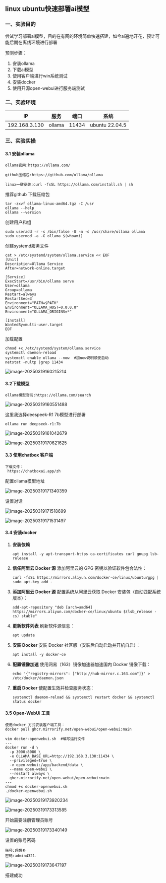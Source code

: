 ## linux ubuntu快速部署ai模型

### 一、实验目的

尝试学习部署ai模型，目的在有网的环境简单快速搭建，如今ai遍地开花，预计可能后期在离线环境进行部署

预测步骤：

1. 安装ollama
2. 下载ai模型
3. 使用客户端进行win系统测试
4. 安装docker
5. 使用开源open-webui进行服务端测试

### 二、实验环境

| IP            | 服务   | 端口  | 系统           |
| ------------- | ------ | ----- | -------------- |
| 192.168.3.130 | ollama | 11434 | ubuntu 22.04.5 |



### 三、实验实操

#### 3.1 安装ollama

```
ollama官网:https://ollama.com/
```

```
github压缩包:https://github.com/ollama/ollama
```

```
linux一键安装:curl -fsSL https://ollama.com/install.sh | sh
```

推荐github 下载压缩包

```
tar -zxvf ollama-linux-amd64.tgz -C /usr
ollama --help
ollama --version
```

创建用户和组

```
sudo useradd -r -s /bin/false -U -m -d /usr/share/ollama ollama
sudo usermod -a -G ollama $(whoami)
```

创建systemd服务文件

```
cat > /etc/systemd/system/ollama.service << EOF
[Unit]
Description=Ollama Service
After=network-online.target

[Service]
ExecStart=/usr/bin/ollama serve
User=ollama
Group=ollama
Restart=always
RestartSec=3
Environment="PATH=$PATH"
Environment="OLLAMA_HOST=0.0.0.0"
Environment="OLLAMA_ORIGINS=*"

[Install]
WantedBy=multi-user.target
EOF
```



加载配置

```
chmod +x /etc/systemd/system/ollama.service
systemctl daemon-reload
systemctl enable ollama --now  #加now说明顺便启动
netstat -nultp |grep 11434
```

![image-20250319160215214](image/image-20250319160215214.png)



#### 3.2下载模型

```
ollama模型官网:https://ollama.com/search
```

![image-20250319160551488](image/image-20250319160551488.png)

这里我选择deespeek-R1 7b模型进行部署

```
ollama run deepseek-r1:7b
```

![image-20250319161042679](image/image-20250319161042679.png)

![image-20250319170621625](image/image-20250319170621625.png)

#### 3.3 使用chatbox 客户端

```
下载⽂件：
 https://chatboxai.app/zh
```

配置ollama模型地址

![image-20250319171340359](image/image-20250319171340359.png)

设置对话

![image-20250319171518699](image/image-20250319171518699.png)

![image-20250319171531497](image/image-20250319171531497.png)

#### 3.4 安装docker

1. **安装依赖**
   
   ```
   apt install -y apt-transport-https ca-certificates curl gnupg lsb-release
   ```
   
2. **信任阿里云 Docker 源**
   添加阿里云的 GPG 密钥以验证软件包合法性：

   ```
   curl -fsSL https://mirrors.aliyun.com/docker-ce/linux/ubuntu/gpg | sudo apt-key add -
   ```

3. **添加阿里云 Docker 源**
   配置系统从阿里云获取 Docker 安装包（自动匹配系统版本）：

   ```
   add-apt-repository "deb [arch=amd64] https://mirrors.aliyun.com/docker-ce/linux/ubuntu $(lsb_release -cs) stable"
   ```

4. **更新软件列表**
   刷新软件源信息：

   ```
   apt update
   ```

5. **安装 Docker**
   安装 Docker 社区版（安装后自动启动并开机自启）：

   ```
   apt install -y docker-ce
   ```

6. **配置镜像加速**
   使用网易（163）镜像加速器加速国内 Docker 镜像下载：

   ```
   echo '{"registry-mirrors": ["http://hub-mirror.c.163.com"]}' > /etc/docker/daemon.json
   ```

7. **重启 Docker**
   使配置生效并检查服务状态：

   ```
   systemctl daemon-reload && systemctl restart docker && systemctl status docker
   ```

#### 3.5 Open-WebUi 工具

```
使⽤docker ⽅式安装客户端⼯具：
docker pull ghcr.mirrorify.net/open-webui/open-webui:main
 
vim docker-openwebui.sh  #编写运行文件
---
docker run -d \
  -p 3000:8080 \
  -e OLLAMA_BASE_URL=http://192.168.3.130:11434 \
  --privileged=true \
  -v open-webui:/app/backend/data \
  --name open-webui \
  --restart always \
  ghcr.mirrorify.net/open-webui/open-webui:main
---
chmod +x docker-openwebui.sh
./docker-openwebui.sh
```

![image-20250319173920234](image/image-20250319173920234.png)

![image-20250319173313585](image/image-20250319173313585.png)

开始需要注册管理员账号

![image-20250319173340149](image/image-20250319173340149.png)



设置的账号密码

```
账号:理想乡
密码:admin4321.
```

![image-20250319173647197](image/image-20250319173647197.png)

搭建成功



